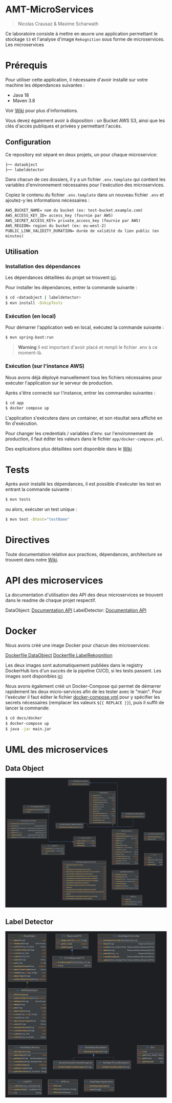 # AMT-MicroServices

> Nicolas Crausaz & Maxime Scharwath

Ce laboratoire consiste à mettre en œuvre une application permettant le stockage `S3` et l'analyse d'image `Rekognition` sous forme de microservices. Les microservices 

# Prérequis

Pour utiliser cette application, il nécessaire d'avoir installé sur votre machine les dépendances suivantes :

- Java 18
- Maven 3.8

Voir [Wiki](https://github.com/AMT-TEAM10/AMT-Rekognition/wiki/D%C3%A9pendances) pour plus d'informations.

Vous devez également avoir à disposition : un Bucket AWS S3, ainsi que les clés d'accès publiques et privées y permettant l'accès.

## Configuration

Ce repository est séparé en deux projets, un pour chaque microservice:

```
├── dataobject
├── labeldetector
```

Dans chacun de ces dossiers, il y a un fichier `.env.template` qui contient les variables d'environnement nécessaires pour l'exécution des microservices.

Copiez le contenu du fichier `.env.template` dans un nouveau fichier `.env` et ajoutez-y les informations nécessaires :

```
AWS_BUCKET_NAME= nom du bucket (ex: test-bucket.example.com)
AWS_ACCESS_KEY_ID= access_key (fournie par AWS)
AWS_SECRET_ACCESS_KEY= private_access_key (fournie par AWS)
AWS_REGION= region du bucket (ex: eu-west-2)
PUBLIC_LINK_VALIDITY_DURATION= durée de validité du lien public (en minutes)
```

## Utilisation

### Installation des dépendances

Les dépendances détaillées du projet se trouvent [ici](https://github.com/AMT-TEAM10/AMT-Rekognition/wiki/D%C3%A9pendances).

Pour installer les dépendances, entrer la commande suivante :

```bash
$ cd <dataobject | labeldetector>
$ mvn install -DskipTests
```

### Exécution (en local)

Pour démarrer l'application web en local, exécutez la commande suivante :
```bash
$ mvn spring-boot:run
```

> **Warning**
> Il est important d'avoir placé et rempli le fichier .env à ce moment-là.

### Exécution (sur l'instance AWS)

Nous avons déjà déployé manuellement tous les fichiers nécessaires pour exécuter l'application sur le serveur de production.

Après s'être connecté sur l'instance, entrer les commandes suivantes :

```bash
$ cd app
$ docker compose up
```

L'application s'exécutera dans un container, et son résultat sera affiché en fin d'exécution.

Pour changer les credentials / variables d'env. sur l'environnement de production, il faut éditer les valeurs dans le fichier `app/docker-compose.yml`.

Des explications plus détaillées sont disponible dans le [Wiki](https://github.com/AMT-TEAM10/AMT-Rekognition/wiki/Configuration,-d%C3%A9ploiement-et-production)

# Tests

Après avoir installé les dépendances, il est possible d'exécuter les test en entrant la commande suivante :

```bash
$ mvn tests
```

ou alors, exécuter un test unique :

```bash
$ mvn test -Dtest="testName"
```

# Directives

Toute documentation relative aux practices, dépendances, architecture se trouvent dans notre [Wiki](https://github.com/AMT-TEAM10/AMT-Rekognition/wiki).

# API des microservices

La documentation d'utilisation des API des deux microservices se trouvent dans le readme de chaque projet respectif.

DataObject: [Documentation API](./dataobject/README.md)
LabelDetector: [Documentation API](./labeldetector/README.md)

# Docker

Nous avons créé une image Docker pour chacun des microservices:

[Dockerfile DataObject](./dataobject/Dockerfile)
[Dockerfile LabelRekognition](./labeldetector/Dockerfile)

Les deux images sont automatiquement publiées dans le registry DockerHub lors d'un succès de la pipeline CI/CD,
si les tests passent. Les images sont disponibles [ici](https://hub.docker.com/u/nicrausaz)

Nous avons également créé un Docker-Compose qui permet de démarrer rapidement les deux micro-services afin de les tester
avec le "main". Pour l'exécuter il faut éditer le fichier [docker-compose.yml](./main/docker/docker-compose.yml) pour y 
spécifier les secrets nécessaires (remplacer les valeurs `${{ REPLACE }}`), puis il suffit de lancer la commande:

```bash
$ cd docs/docker
$ docker-compose up
$ java -jar main.jar
```

# UML des microservices

## Data Object
![UML DataObject](./docs/UML-dataobject.png)

## Label Detector
![UML LabelDetector](./docs/UML-labeldetector.png)


